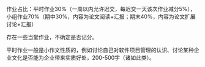 作业占比：平时作业30%（一周以内允许迟交，每迟交一天该次作业减分5%），小组作业70%（期中30%，内容为论文阅读+汇报；期末40%，内容为论文扩展讨论+汇报）

存在一些当堂作业，不确定是否记分。

平时作业一般是小作文性质的，例如讨论自己对软件项目管理的认识、讨论某种企业文化是否能为企业带来实质好处，200-500字（诸如此类）。
